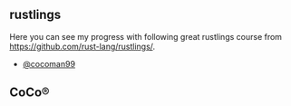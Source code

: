 ## rustlings
Here you can see my progress with following great rustlings course from https://github.com/rust-lang/rustlings/.

- [@cocoman99](https://www.github.com/cocoman99)
## CoCo®